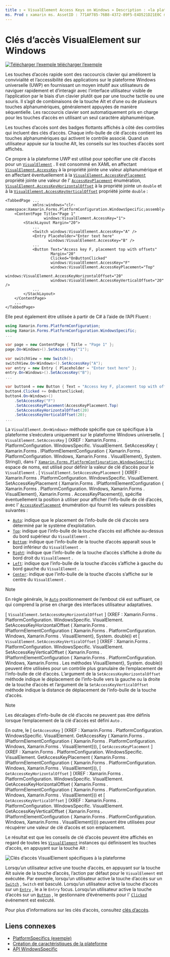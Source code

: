 ```yaml
---
title : « VisualElement Access Keys on Windows » Description : «la plateforme spécifique vous permet d’utiliser des fonctionnalités uniquement disponibles sur une plateforme spécifique, sans implémenter de convertisseurs ou d’effets personnalisés. Cet article explique comment utiliser le spécifique à la plate-forme Windows qui spécifie une clé d’accès pour un VisualElement.»
ms. Prod : xamarin ms. AssetID : 771AF785-76B8-4372-89F5-E4D521D21E0C ms. Technology : xamarin-Forms Author : davidbritch ms. Author : dabritch ms. Date : 10/24/2018 No-Loc : [ Xamarin.Forms , Xamarin.Essentials ]
---
```


# <a name="visualelement-access-keys-on-windows"></a>Clés d’accès VisualElement sur Windows

[![Télécharger ](~/media/shared/download.png) l’exemple télécharger l’exemple](https://docs.microsoft.com/samples/xamarin/xamarin-forms-samples/userinterface-platformspecifics)

Les touches d’accès rapide sont des raccourcis clavier qui améliorent la convivialité et l’accessibilité des applications sur le plateforme Windows universelle (UWP) en fournissant un moyen intuitif aux utilisateurs de naviguer rapidement et d’interagir avec l’interface utilisateur visible de l’application par le biais d’un clavier plutôt que par une touche tactile ou une souris. Il s’agit de combinaisons de la touche Alt et d’une ou de plusieurs touches alphanumériques, généralement appuyées de manière séquentielle. Les raccourcis clavier sont automatiquement pris en charge pour les touches d’accès en utilisant un seul caractère alphanumérique.

Les touches d’accès sont des badges flottants affichés à côté des contrôles qui incluent des clés d’accès. Chaque info-bulle de clé d’accès contient les touches alphanumériques qui activent le contrôle associé. Quand un utilisateur appuie sur la touche Alt, les conseils sur les touches d’accès sont affichés.

Ce propre à la plateforme UWP est utilisé pour spécifier une clé d’accès pour un [`VisualElement`](xref:Xamarin.Forms.VisualElement) . Il est consommé en XAML en affectant [`VisualElement.AccessKey`](xref:Xamarin.Forms.PlatformConfiguration.WindowsSpecific.VisualElement.AccessKeyProperty) à la propriété jointe une valeur alphanumérique et en affectant éventuellement à la [`VisualElement.AccessKeyPlacement`](xref:Xamarin.Forms.PlatformConfiguration.WindowsSpecific.VisualElement.AccessKeyPlacementProperty) propriété jointe une valeur de l' [`AccessKeyPlacement`](xref:Xamarin.Forms.AccessKeyPlacement) énumération, [`VisualElement.AccessKeyHorizontalOffset`](xref:Xamarin.Forms.PlatformConfiguration.WindowsSpecific.VisualElement.AccessKeyHorizontalOffsetProperty) à la propriété jointe un `double` et à la [`VisualElement.AccessKeyVerticalOffset`](xref:Xamarin.Forms.PlatformConfiguration.WindowsSpecific.VisualElement.AccessKeyVerticalOffsetProperty) propriété jointe `double` :

```xaml
<TabbedPage ...
            xmlns:windows="clr-namespace:Xamarin.Forms.PlatformConfiguration.WindowsSpecific;assembly=Xamarin.Forms.Core">
    <ContentPage Title="Page 1"
                 windows:VisualElement.AccessKey="1">
        <StackLayout Margin="20">
            ...
            <Switch windows:VisualElement.AccessKey="A" />
            <Entry Placeholder="Enter text here"
                   windows:VisualElement.AccessKey="B" />
            ...
            <Button Text="Access key F, placement top with offsets"
                    Margin="20"
                    Clicked="OnButtonClicked"
                    windows:VisualElement.AccessKey="F"
                    windows:VisualElement.AccessKeyPlacement="Top"
                    windows:VisualElement.AccessKeyHorizontalOffset="20"
                    windows:VisualElement.AccessKeyVerticalOffset="20" />
            ...
        </StackLayout>
    </ContentPage>
    ...
</TabbedPage>
```

Elle peut également être utilisée à partir de C# à l’aide de l’API Fluent :

```csharp
using Xamarin.Forms.PlatformConfiguration;
using Xamarin.Forms.PlatformConfiguration.WindowsSpecific;
...

var page = new ContentPage { Title = "Page 1" };
page.On<Windows>().SetAccessKey("1");

var switchView = new Switch();
switchView.On<Windows>().SetAccessKey("A");
var entry = new Entry { Placeholder = "Enter text here" };
entry.On<Windows>().SetAccessKey("B");
...

var button4 = new Button { Text = "Access key F, placement top with offsets", Margin = new Thickness(20) };
button4.Clicked += OnButtonClicked;
button4.On<Windows>()
    .SetAccessKey("F")
    .SetAccessKeyPlacement(AccessKeyPlacement.Top)
    .SetAccessKeyHorizontalOffset(20)
    .SetAccessKeyVerticalOffset(20);
...
```

La `VisualElement.On<Windows>` méthode spécifie que ce spécifique à la plateforme s’exécutera uniquement sur le plateforme Windows universelle. [ `VisualElement.SetAccessKey` ] (XREF : Xamarin.Forms . PlatformConfiguration. WindowsSpecific. VisualElement. SetAccessKey ( Xamarin.Forms . IPlatformElementConfiguration { Xamarin.Forms . PlatformConfiguration. Windows, Xamarin.Forms . VisualElement}, System. String)), dans l' [`Xamarin.Forms.PlatformConfiguration.WindowsSpecific`](xref:Xamarin.Forms.PlatformConfiguration.WindowsSpecific) espace de noms, est utilisé pour définir la valeur de clé d’accès pour le `VisualElement` . [ `VisualElement.SetAccessKeyPlacement` ] (XREF : Xamarin.Forms . PlatformConfiguration. WindowsSpecific. VisualElement. SetAccessKeyPlacement ( Xamarin.Forms . IPlatformElementConfiguration { Xamarin.Forms . PlatformConfiguration. Windows, Xamarin.Forms . VisualElement}, Xamarin.Forms . AccessKeyPlacement)), spécifie éventuellement la position à utiliser pour afficher l’info-bulle de clé d’accès, avec l' [`AccessKeyPlacement`](xref:Xamarin.Forms.AccessKeyPlacement) énumération qui fournit les valeurs possibles suivantes :

- [`Auto`](xref:Xamarin.Forms.AccessKeyPlacement.Auto): indique que le placement de l’info-bulle de clé d’accès sera déterminé par le système d’exploitation.
- [`Top`](xref:Xamarin.Forms.AccessKeyPlacement.Top): indique que l’info-bulle de la touche d’accès est affichée au-dessus du bord supérieur du `VisualElement` .
- [`Bottom`](xref:Xamarin.Forms.AccessKeyPlacement.Bottom): indique que l’info-bulle de la touche d’accès apparaît sous le bord inférieur du `VisualElement` .
- [`Right`](xref:Xamarin.Forms.AccessKeyPlacement.Right): indique que l’info-bulle de la touche d’accès s’affiche à droite du bord droit du `VisualElement` .
- [`Left`](xref:Xamarin.Forms.AccessKeyPlacement.Left): indique que l’info-bulle de la touche d’accès s’affiche à gauche du bord gauche du `VisualElement` .
- [`Center`](xref:Xamarin.Forms.AccessKeyPlacement.Center): indique que l’info-bulle de la touche d’accès s’affiche sur le centre du `VisualElement` .

> [!NOTE]
> En règle générale, le [`Auto`](xref:Xamarin.Forms.AccessKeyPlacement.Auto) positionnement de l’embout clé est suffisant, ce qui comprend la prise en charge des interfaces utilisateur adaptatives.

[ `VisualElement.SetAccessKeyHorizontalOffset` ] (XREF : Xamarin.Forms . PlatformConfiguration. WindowsSpecific. VisualElement. SetAccessKeyHorizontalOffset ( Xamarin.Forms . IPlatformElementConfiguration { Xamarin.Forms . PlatformConfiguration. Windows, Xamarin.Forms . VisualElement}, System. double)) et [ `VisualElement.SetAccessKeyVerticalOffset` ] (XREF : Xamarin.Forms . PlatformConfiguration. WindowsSpecific. VisualElement. SetAccessKeyVerticalOffset ( Xamarin.Forms . IPlatformElementConfiguration { Xamarin.Forms . PlatformConfiguration. Windows, Xamarin.Forms . Les méthodes VisualElement}, System. double)) peuvent être utilisées pour un contrôle plus granulaire de l’emplacement de l’info-bulle de clé d’accès. L’argument de la `SetAccessKeyHorizontalOffset` méthode indique le déplacement de l’info-bulle vers la gauche ou la droite de la touche d’accès et l’argument de la `SetAccessKeyVerticalOffset` méthode indique la distance de déplacement de l’info-bulle de la touche d’accès.

>[!NOTE]
> Les décalages d’info-bulle de clé d’accès ne peuvent pas être définis lorsque l’emplacement de la clé d’accès est défini `Auto` .

En outre, le [ `GetAccessKey` ] (XREF : Xamarin.Forms . PlatformConfiguration. WindowsSpecific. VisualElement. GetAccessKey ( Xamarin.Forms . IPlatformElementConfiguration { Xamarin.Forms . PlatformConfiguration. Windows, Xamarin.Forms . VisualElement})), [ `GetAccessKeyPlacement` ] (XREF : Xamarin.Forms . PlatformConfiguration. WindowsSpecific. VisualElement. GetAccessKeyPlacement ( Xamarin.Forms . IPlatformElementConfiguration { Xamarin.Forms . PlatformConfiguration. Windows, Xamarin.Forms . VisualElement})), [ `GetAccessKeyHorizontalOffset` ] (XREF : Xamarin.Forms . PlatformConfiguration. WindowsSpecific. VisualElement. GetAccessKeyHorizontalOffset ( Xamarin.Forms . IPlatformElementConfiguration { Xamarin.Forms . PlatformConfiguration. Windows, Xamarin.Forms . VisualElement})) et [ `GetAccessKeyVerticalOffset` ] (XREF : Xamarin.Forms . PlatformConfiguration. WindowsSpecific. VisualElement. GetAccessKeyVerticalOffset ( Xamarin.Forms . IPlatformElementConfiguration { Xamarin.Forms . PlatformConfiguration. Windows, Xamarin.Forms . VisualElement}))) peuvent être utilisées pour récupérer une valeur de clé d’accès et son emplacement.

Le résultat est que les conseils de clé d’accès peuvent être affichés en regard de toutes les [`VisualElement`](xref:Xamarin.Forms.VisualElement) instances qui définissent les touches d’accès, en appuyant sur la touche Alt :

![Clés d’accès VisualElement spécifiques à la plateforme](visualelement-access-keys-images/visualelement-accesskeys.png "Clés d’accès VisualElement spécifiques à la plateforme")

Lorsqu’un utilisateur active une touche d’accès, en appuyant sur la touche Alt suivie de la touche d’accès, l’action par défaut pour le `VisualElement` est exécutée. Par exemple, lorsqu’un utilisateur active la touche d’accès sur un [`Switch`](xref:Xamarin.Forms.Switch) , `Switch` est basculé. Lorsqu’un utilisateur active la touche d’accès sur un [`Entry`](xref:Xamarin.Forms.Entry) , le a le `Entry` focus. Lorsqu’un utilisateur active la touche d’accès sur un [`Button`](xref:Xamarin.Forms.Button) , le gestionnaire d’événements pour l' [`Clicked`](xref:Xamarin.Forms.Button.Clicked) événement est exécuté.

Pour plus d’informations sur les clés d’accès, consultez [clés d’accès](/windows/uwp/design/input/access-keys#key-tip-positioning).

## <a name="related-links"></a>Liens connexes

- [PlatformSpecifics (exemple)](https://docs.microsoft.com/samples/xamarin/xamarin-forms-samples/userinterface-platformspecifics)
- [Création de caractéristiques de la plateforme](~/xamarin-forms/platform/platform-specifics/index.md#creating-platform-specifics)
- [API WindowsSpecific](xref:Xamarin.Forms.PlatformConfiguration.WindowsSpecific)
